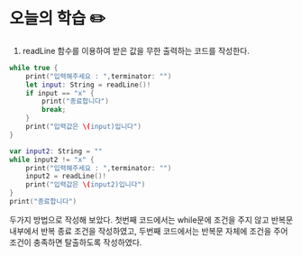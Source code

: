 # 오늘의 학습 ✏️

1. readLine 함수를 이용하여 받은 값을 무한 출력하는 코드를 작성한다.
```swift
while true {
    print("입력해주세요 : ",terminator: "")
    let input: String = readLine()!
    if input == "x" {
        print("종료합니다")
        break;
    }
    print("입력값은 \(input)입니다")
}
```

```swift
var input2: String = ""
while input2 != "x" {
    print("입력해주세요 : ",terminator: "")
    input2 = readLine()!
    print("입력값은 \(input2)입니다")
}
print("종료합니다")
```

두가지 방법으로 작성해 보았다.
첫번째 코드에서는 while문에 조건을 주지 않고 반복문 내부에서 반복 종료 조건을 작성하였고, 두번째 코드에서는 반복문 자체에 조건을 주어 조건이 충족하면 탈출하도록 작성하였다.
